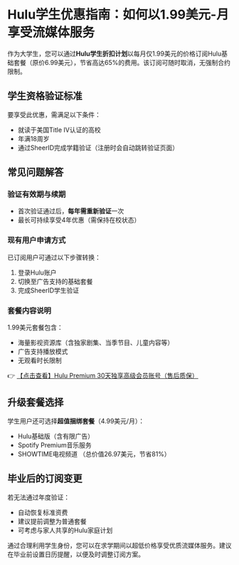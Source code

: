 # Hulu学生优惠指南：如何以1.99美元-月享受流媒体服务

作为大学生，您可以通过**Hulu学生折扣计划**以每月仅1.99美元的价格订阅Hulu基础套餐（原价6.99美元），节省高达65%的费用。该订阅可随时取消，无强制合约限制。

## 学生资格验证标准

要享受此优惠，需满足以下条件：
- 就读于美国Title IV认证的高校
- 年满18周岁
- 通过SheerID完成学籍验证（注册时会自动跳转验证页面）

## 常见问题解答

### 验证有效期与续期
- 首次验证通过后，**每年需重新验证**一次
- 最长可持续享受4年优惠（需保持在校状态）

### 现有用户申请方式
已订阅用户可通过以下步骤转换：
1. 登录Hulu账户
2. 切换至广告支持的基础套餐
3. 完成SheerID学生验证

### 套餐内容说明
1.99美元套餐包含：
- 海量影视资源库（含独家剧集、当季节目、儿童内容等）
- 广告支持播放模式
- 无观看时长限制

👉 [【点击查看】Hulu Premium 30天独享高级会员账号（售后质保）](https://bit.ly/HuLu_vip)

## 升级套餐选择

学生用户还可选择**超值捆绑套餐**（4.99美元/月）：
- Hulu基础版（含有限广告）
- Spotify Premium音乐服务
- SHOWTIME电视频道
（总价值26.97美元，节省81%）

## 毕业后的订阅变更

若无法通过年度验证：
- 自动恢复标准资费
- 建议提前调整为普通套餐
- 可考虑与家人共享的Hulu家庭计划

通过合理利用学生身份，您可以在求学期间以超低价格享受优质流媒体服务。建议在毕业前设置日历提醒，以便及时调整订阅方案。